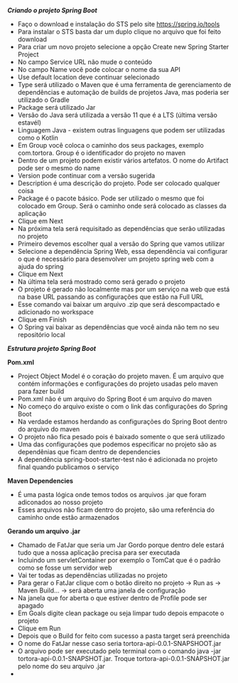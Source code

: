 ***Criando o projeto Spring Boot***

- Faço o download e instalação do STS pelo site https://spring.io/tools
- Para instalar o STS basta dar um duplo clique no arquivo que foi feito download
- Para criar um novo projeto selecione a opção Create new Spring Starter Project
- No campo Service URL não mude o conteúdo
- No campo Name você pode colocar o nome da sua API
- Use default location deve continuar selecionado
- Type será utilizado o Maven que é uma ferramenta de gerenciamento de dependências e automação de builds de projetos Java, mas poderia ser utilizado o Gradle
- Package será utilizado Jar
- Versão do Java será utilizada a versão 11 que é a LTS (última versão estavél)
- Linguagem Java - existem outras linguagens que podem ser utilizadas como o Kotlin
- Em Group você coloca o caminho dos seus packages, exemplo com.tortora. Group é o identificador do projeto no maven
- Dentro de um projeto podem existir vários artefatos. O nome do Artifact pode ser o mesmo do name
- Version pode continuar com a versão sugerida
- Description é uma descrição do projeto. Pode ser colocado qualquer coisa
- Package é o pacote básico. Pode ser utilizado o mesmo que foi colocado em Group. Será o caminho onde será colocado as classes da aplicação
- Clique em Next
- Na próxima tela será requisitado as dependências que serão utilizadas no projeto
- Primeiro devemos escolher qual a versão do Spring que vamos utilizar
- Selecione a dependência Spring Web, essa dependência vai configurar o que é necessário para desenvolver um projeto spring web com a ajuda do spring
- Clique em Next
- Na última tela será mostrado como será gerado o projeto
- O projeto é gerado não localmente mas por um serviço na web que está na base URL passando as configurações que estão na Full URL
- Esse comando vai baixar um arquivo .zip que será descompactado e adicionado no workspace
- Clique em Finish
- O Spring vai baixar as dependências que você ainda não tem no seu repositório local

***Estrutura projeto Spring Boot***

**Pom.xml**
- Project Object Model é o coração do projeto maven. É um arquivo que contém informações e configurações do projeto usadas pelo maven para fazer build
- Pom.xml não é um arquivo do Spring Boot é um arquivo do maven
- No começo do arquivo existe o <parent> com o link das configurações do Spring Boot
- Na verdade estamos herdando as configurações do Spring Boot dentro do arquivo do maven
- O projeto não fica pesado pois é baixado somente o que será utilizado
- Uma das configurações que podemos especificar no projeto são as dependênias que ficam dentro de dependencies
- A dependência spring-boot-starter-test não é adicionada no projeto final quando publicamos o serviço

**Maven Dependencies**
- É uma pasta lógica onde temos todos os arquivos .jar que foram adiconados ao nosso projeto
- Esses arquivos não ficam dentro do projeto, são uma referência do caminho onde estão armazenados

**Gerando um arquivo .jar**
- Chamado de FatJar que seria um Jar Gordo porque dentro dele estará tudo que a nossa aplicação precisa para ser executada
- Incluindo um servletContainer por exemplo o TomCat que é o padrão como se fosse um servidor web
- Vai ter todas as dependências utilizadas no projeto
- Para gerar o FatJar clique com o botão direito no projeto -> Run as -> Maven Build... -> será aberta uma janela de configuração
- Na janela que for aberta o que estiver dentro de Profile pode ser apagado
- Em Goals digite clean package ou seja limpar tudo depois empacote o projeto
- Clique em Run
- Depois que o Build for feito com sucesso a pasta target será preenchida
- O nome do FatJar nesse caso seria tortora-api-0.0.1-SNAPSHOOT.jar
- O arquivo pode ser executado pelo terminal com o comando java -jar tortora-api-0.0.1-SNAPSHOT.jar. Troque tortora-api-0.0.1-SNAPSHOT.jar pelo nome do seu arquivo .jar
- 


















